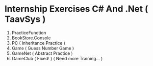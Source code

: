 # Internship Exercises C# And .Net  ( TaavSys )
1. PracticeFunction
2. BookStore.Console
3. PC ( Inheritance Practice )
4. Game ( Guess Number Game )
5. GameNet ( Abstract Practice )
6. GameClub ( Fixed! ) ( Need more Training... )

